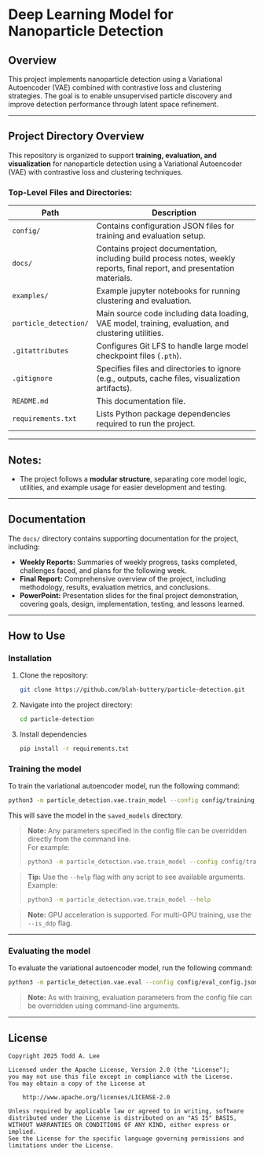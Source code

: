 # Deep Learning Model for Nanoparticle Detection

## Overview

This project implements nanoparticle detection using a Variational Autoencoder (VAE) combined with contrastive loss and clustering strategies. The goal is to enable unsupervised particle discovery and improve detection performance through latent space refinement.

---

## Project Directory Overview

This repository is organized to support **training, evaluation, and visualization** for nanoparticle detection using a Variational Autoencoder (VAE) with contrastive loss and clustering techniques.

### **Top-Level Files and Directories:**

| Path                      | Description                                                          |
|---------------------------|----------------------------------------------------------------------|
| `config/`                 | Contains configuration JSON files for training and evaluation setup. |
| `docs/`                   | Contains project documentation, including build process notes, weekly reports, final report, and presentation materials.                              |
| `examples/`               | Example jupyter notebooks for running clustering and evaluation.               |
| `particle_detection/`     | Main source code including data loading, VAE model, training, evaluation, and clustering utilities. |
| `.gitattributes`          | Configures Git LFS to handle large model checkpoint files (`.pth`).   |
| `.gitignore`              | Specifies files and directories to ignore (e.g., outputs, cache files, visualization artifacts). |
| `README.md`               | This documentation file.                                             |
| `requirements.txt`        | Lists Python package dependencies required to run the project.       |

---

## **Notes:**
- The project follows a **modular structure**, separating core model logic, utilities, and example usage for easier development and testing.

---

## Documentation

The `docs/` directory contains supporting documentation for the project, including:

- **Weekly Reports:** Summaries of weekly progress, tasks completed, challenges faced, and plans for the following week.
- **Final Report:** Comprehensive overview of the project, including methodology, results, evaluation metrics, and conclusions.
- **PowerPoint:** Presentation slides for the final project demonstration, covering goals, design, implementation, testing, and lessons learned.

---

## How to Use

### Installation
1. Clone the repository:
   ```bash
   git clone https://github.com/blah-buttery/particle-detection.git
   ```
2. Navigate into the project directory:
    ```bash
    cd particle-detection
    ```
3. Install dependencies
    ```bash
    pip install -r requirements.txt
    ```

### Training the model

To train the variational autoencoder model, run the following command:

```bash
python3 -m particle_detection.vae.train_model --config config/training_config.json
```

This will save the model in the `saved_models` directory.

> **Note:** Any parameters specified in the config file can be overridden directly from the command line.  
> For example:  
> ```bash
> python3 -m particle_detection.vae.train_model --config config/training_config.json --num_epochs 100 --batch_size 32
> ```

> **Tip:** Use the `--help` flag with any script to see available arguments.  
> Example:  
> ```bash
> python3 -m particle_detection.vae.train_model --help
> ```

> **Note:** GPU acceleration is supported. For multi-GPU training, use the `--is_ddp` flag.

---

### Evaluating the model

To evaluate the variational autoencoder model, run the following command:

```bash
python3 -m particle_detection.vae.eval --config config/eval_config.json
```

> **Note:** As with training, evaluation parameters from the config file can be overridden using command-line arguments.

---

## License

    Copyright 2025 Todd A. Lee

    Licensed under the Apache License, Version 2.0 (the "License");
    you may not use this file except in compliance with the License.
    You may obtain a copy of the License at

        http://www.apache.org/licenses/LICENSE-2.0

    Unless required by applicable law or agreed to in writing, software
    distributed under the License is distributed on an "AS IS" BASIS,
    WITHOUT WARRANTIES OR CONDITIONS OF ANY KIND, either express or implied.
    See the License for the specific language governing permissions and
    limitations under the License.